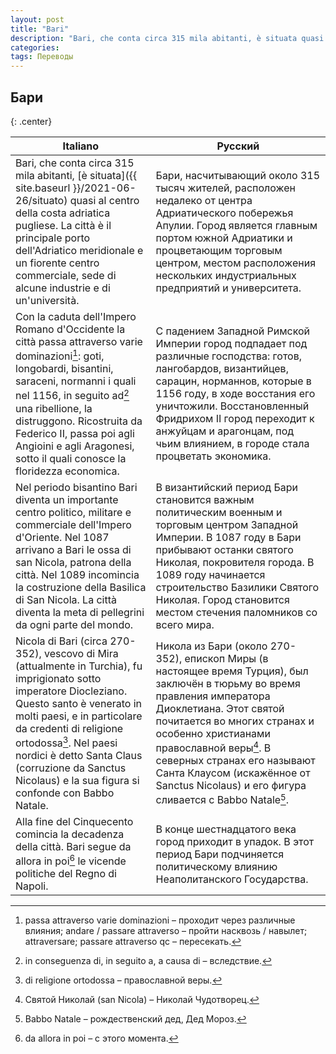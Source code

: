 ```yaml
---
layout: post
title: "Bari"
description: "Bari, che conta circa 315 mila abitanti, è situata quasi al centro della costa adriatica pugliese. La città è il principale porto dell'Adriatico meridionale e un fiorente centro commerciale, sede di alcune industrie e di un'università."
categories:
tags: Переводы
---
```


## Бари
{: .center}

| Italiano | Русский |
|----------|---------|
|Bari, che conta circa 315 mila abitanti, [è situata]({{ site.baseurl }}/2021-06-26/situato) quasi al centro della costa adriatica pugliese. La città è il principale porto dell'Adriatico meridionale e un fiorente centro commerciale, sede di alcune industrie e di un'università.|Бари, насчитывающий около 315 тысяч жителей, расположен недалеко от центра Адриатического побережья Апулии. Город является главным портом южной Адриатики и процветающим торговым центром, местом расположения нескольких индустриальных предприятий и университета.|
|Con la caduta dell'Impero Romano d'Occidente la città passa attraverso varie dominazioni[^1]: goti, longobardi, bisantini, saraceni, normanni i quali nel 1156, in seguito ad[^2] una ribellione, la distruggono. Ricostruita da Federico II, passa poi agli Angioini e agli Aragonesi, sotto il quali conosce la floridezza economica.|С падением Западной Римской Империи город подпадает под различные господства: готов, лангобардов, византийцев, сарацин, норманнов, которые в 1156 году, в ходе восстания его уничтожили. Восстановленный Фридрихом II город переходит к анжуйцам и арагонцам, под чьим влиянием, в городе стала процветать экономика.|
|Nel periodo bisantino Bari diventa un importante centro politico, militare e commerciale dell'Impero d'Oriente. Nel 1087 arrivano a Bari le ossa di san Nicola, patrona della città. Nel 1089 incomincia la costruzione della Basilica di San Nicola. La città diventa la meta di pellegrini da ogni parte del mondo.|В византийский период Бари становится важным политическим военным и торговым центром Западной Империи. В 1087 году в Бари прибывают останки святого Николая, покровителя города. В 1089 году начинается строительство Базилики Святого Николая. Город становится местом стечения паломников со всего мира.|
|Nicola di Bari (circa 270-352), vescovo di Mira  (attualmente in Turchia), fu imprigionato sotto imperatore Diocleziano. Questo santo è venerato in molti paesi, e in particolare da credenti di religione ortodossa[^3]. Nel paesi nordici è detto Santa Claus (corruzione da Sanctus Nicolaus) e la sua figura si confonde con Babbo Natale.|Никола из Бари (около 270-352), епископ Миры (в настоящее время Турция), был заключён в тюрьму во время правления императора Диоклетиана. Этот святой почитается во многих странах и особенно христианами православной веры[^4]. В северных странах его называют Санта Клаусом (искажённое от Sanctus Nicolaus) и его фигура сливается с Babbo Natale[^5].|
|Alla fine del Cinquecento comincia la decadenza della città. Bari segue da allora in poi[^6] le vicende politiche del Regno di Napoli.|В конце шестнадцатого века город приходит в упадок. В этот период Бари подчиняется политическому влиянию Неаполитанского Государства.|

[^1]: passa attraverso varie dominazioni – проходит через различные влияния; andare / passare attraverso – пройти насквозь / навылет; attraversare; passare attraverso qc – пересекать.

[^2]: in conseguenza di, in seguito a, a causa di – вследствие.

[^3]: di religione ortodossa – православной веры.

[^4]: Святой Николай (san Nicola) – Николай Чудотворец.

[^5]: Babbo Natale – рождественский дед, Дед Мороз.

[^6]: da allora in poi – с этого момента.
